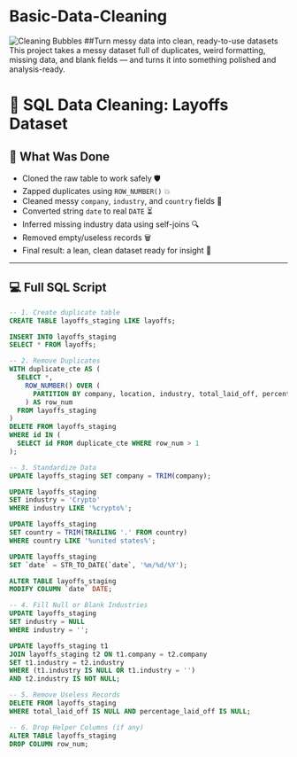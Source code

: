 # Basic-Data-Cleaning
![Cleaning Bubbles](https://imagehost9.online-image-editor.com/oie_upload/images/723252a8Gs5X/TKXs04Ia51Nw.png)
##Turn messy data into clean, ready-to-use datasets
This project takes a messy dataset full of duplicates, weird formatting, missing data, and blank fields — and turns it into something polished and analysis-ready.
# 🧹 SQL Data Cleaning: Layoffs Dataset

## 🔧 What Was Done

- Cloned the raw table to work safely 🛡️
- Zapped duplicates using `ROW_NUMBER()` 💥
- Cleaned messy `company`, `industry`, and `country` fields 🧽
- Converted string `date` to real `DATE` ⏳
- Inferred missing industry data using self-joins 🔍
- Removed empty/useless records 🗑️
- Final result: a lean, clean dataset ready for insight 🚀

---

## 💻 Full SQL Script

```sql
-- 1. Create duplicate table
CREATE TABLE layoffs_staging LIKE layoffs;

INSERT INTO layoffs_staging
SELECT * FROM layoffs;

-- 2. Remove Duplicates
WITH duplicate_cte AS (
  SELECT *,
    ROW_NUMBER() OVER (
      PARTITION BY company, location, industry, total_laid_off, percentage_laid_off, `date`, stage, country, funds_raised_millions
    ) AS row_num
  FROM layoffs_staging
)
DELETE FROM layoffs_staging
WHERE id IN (
  SELECT id FROM duplicate_cte WHERE row_num > 1
);

-- 3. Standardize Data
UPDATE layoffs_staging SET company = TRIM(company);

UPDATE layoffs_staging
SET industry = 'Crypto'
WHERE industry LIKE '%crypto%';

UPDATE layoffs_staging
SET country = TRIM(TRAILING '.' FROM country)
WHERE country LIKE '%united states%';

UPDATE layoffs_staging
SET `date` = STR_TO_DATE(`date`, '%m/%d/%Y');

ALTER TABLE layoffs_staging
MODIFY COLUMN `date` DATE;

-- 4. Fill Null or Blank Industries
UPDATE layoffs_staging
SET industry = NULL
WHERE industry = '';

UPDATE layoffs_staging t1
JOIN layoffs_staging t2 ON t1.company = t2.company
SET t1.industry = t2.industry
WHERE (t1.industry IS NULL OR t1.industry = '')
AND t2.industry IS NOT NULL;

-- 5. Remove Useless Records
DELETE FROM layoffs_staging
WHERE total_laid_off IS NULL AND percentage_laid_off IS NULL;

-- 6. Drop Helper Columns (if any)
ALTER TABLE layoffs_staging
DROP COLUMN row_num;

